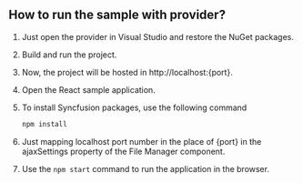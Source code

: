 ## How to run the sample with provider?

1. Just open the provider in Visual Studio and restore the NuGet packages.

2. Build and run the project. 

3. Now, the project will be hosted in http://localhost:{port}.

4. Open the React sample application.

5. To install Syncfusion packages, use the following command

    ```ts
    npm install
    ```

6. Just mapping localhost port number in the place of {port} in the ajaxSettings property of the File Manager component.

7. Use the `npm start` command to run the application in the browser.